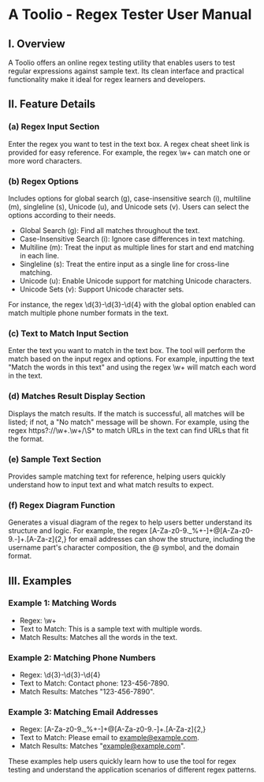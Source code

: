# A Toolio - Regex Tester User Manual

## I. Overview

A Toolio offers an online regex testing utility that enables users to test regular expressions against sample text. Its clean interface and practical functionality make it ideal for regex learners and developers.

## II. Feature Details

### (a) Regex Input Section

Enter the regex you want to test in the text box. A regex cheat sheet link is provided for easy reference. For example, the regex \w+ can match one or more word characters.

### (b) Regex Options

Includes options for global search (g), case-insensitive search (i), multiline (m), singleline (s), Unicode (u), and Unicode sets (v). Users can select the options according to their needs.

- Global Search (g): Find all matches throughout the text.
- Case-Insensitive Search (i): Ignore case differences in text matching.
- Multiline (m): Treat the input as multiple lines for start and end matching in each line.
- Singleline (s): Treat the entire input as a single line for cross-line matching.
- Unicode (u): Enable Unicode support for matching Unicode characters.
- Unicode Sets (v): Support Unicode character sets.

For instance, the regex \d{3}-\d{3}-\d{4} with the global option enabled can match multiple phone number formats in the text.

### (c) Text to Match Input Section

Enter the text you want to match in the text box. The tool will perform the match based on the input regex and options. For example, inputting the text "Match the words in this text" and using the regex \w+ will match each word in the text.

### (d) Matches Result Display Section

Displays the match results. If the match is successful, all matches will be listed; if not, a "No match" message will be shown. For example, using the regex https?://\w+\.\w+/\S* to match URLs in the text can find URLs that fit the format.

### (e) Sample Text Section

Provides sample matching text for reference, helping users quickly understand how to input text and what match results to expect.

### (f) Regex Diagram Function

Generates a visual diagram of the regex to help users better understand its structure and logic. For example, the regex [A-Za-z0-9._%+-]+@[A-Za-z0-9.-]+\.[A-Za-z]{2,} for email addresses can show the structure, including the username part's character composition, the @ symbol, and the domain format.

## III. Examples

### Example 1: Matching Words

- Regex: \w+
- Text to Match: This is a sample text with multiple words.
- Match Results: Matches all the words in the text.

### Example 2: Matching Phone Numbers

- Regex: \d{3}-\d{3}-\d{4}
- Text to Match: Contact phone: 123-456-7890.
- Match Results: Matches "123-456-7890".

### Example 3: Matching Email Addresses

- Regex: [A-Za-z0-9._%+-]+@[A-Za-z0-9.-]+\.[A-Za-z]{2,}
- Text to Match: Please email to example@example.com.
- Match Results: Matches "example@example.com".

These examples help users quickly learn how to use the tool for regex testing and understand the application scenarios of different regex patterns.